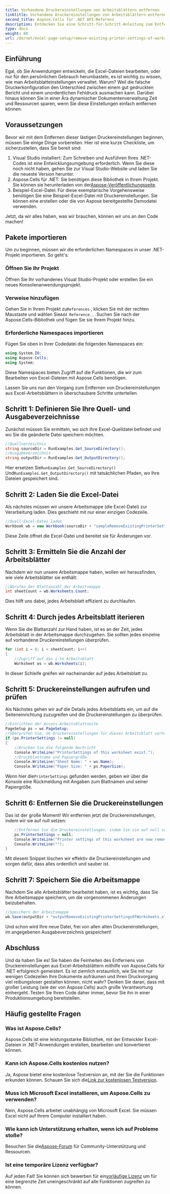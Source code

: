 ```yaml
---
title: Vorhandene Druckereinstellungen von Arbeitsblättern entfernen
linktitle: Vorhandene Druckereinstellungen von Arbeitsblättern entfernen
second_title: Aspose.Cells für .NET API-Referenz
description: Entdecken Sie eine Schritt-für-Schritt-Anleitung zum Entfernen von Druckereinstellungen aus Excel-Arbeitsblättern mit Aspose.Cells für .NET und verbessern Sie so mühelos die Druckqualität Ihres Dokuments.
type: docs
weight: 80
url: /de/net/excel-page-setup/remove-existing-printer-settings-of-worksheets/
---
```

## Einführung

Egal, ob Sie Anwendungen entwickeln, die Excel-Dateien bearbeiten, oder nur für den persönlichen Gebrauch herumbasteln, es ist wichtig zu wissen, wie man Arbeitsblatteinstellungen verwaltet. Warum? Weil die falsche Druckerkonfiguration den Unterschied zwischen einem gut gedruckten Bericht und einem unordentlichen Fehldruck ausmachen kann. Darüber hinaus können Sie in einer Ära dynamischer Dokumentenverwaltung Zeit und Ressourcen sparen, wenn Sie diese Einstellungen einfach entfernen können.

## Voraussetzungen

Bevor wir mit dem Entfernen dieser lästigen Druckereinstellungen beginnen, müssen Sie einige Dinge vorbereiten. Hier ist eine kurze Checkliste, um sicherzustellen, dass Sie bereit sind:

1. Visual Studio installiert: Zum Schreiben und Ausführen Ihres .NET-Codes ist eine Entwicklungsumgebung erforderlich. Wenn Sie diese noch nicht haben, gehen Sie zur Visual Studio-Website und laden Sie die neueste Version herunter.
2.  Aspose.Cells für .NET: Sie benötigen diese Bibliothek in Ihrem Projekt. Sie können sie herunterladen von der[Aspose-Veröffentlichungsseite](https://releases.aspose.com/cells/net/).
3. Beispiel-Excel-Datei: Für diese exemplarische Vorgehensweise benötigen Sie eine Beispiel-Excel-Datei mit Druckereinstellungen. Sie können eine erstellen oder die von Aspose bereitgestellte Demodatei verwenden.

Jetzt, da wir alles haben, was wir brauchen, können wir uns an den Code machen!

## Pakete importieren

Um zu beginnen, müssen wir die erforderlichen Namespaces in unser .NET-Projekt importieren. So geht's:

### Öffnen Sie Ihr Projekt

Öffnen Sie Ihr vorhandenes Visual Studio-Projekt oder erstellen Sie ein neues Konsolenanwendungsprojekt.

### Verweise hinzufügen

 Gehen Sie in Ihrem Projekt zu`References` , klicken Sie mit der rechten Maustaste und wählen Sie`Add Reference...`Suchen Sie nach der Aspose.Cells-Bibliothek und fügen Sie sie Ihrem Projekt hinzu.

### Erforderliche Namespaces importieren

Fügen Sie oben in Ihrer Codedatei die folgenden Namespaces ein:

```csharp
using System.IO;
using Aspose.Cells;
using System;
```

Diese Namespaces bieten Zugriff auf die Funktionen, die wir zum Bearbeiten von Excel-Dateien mit Aspose.Cells benötigen.

Lassen Sie uns nun den Vorgang zum Entfernen von Druckereinstellungen aus Excel-Arbeitsblättern in überschaubare Schritte unterteilen.

## Schritt 1: Definieren Sie Ihre Quell- und Ausgabeverzeichnisse

Zunächst müssen Sie ermitteln, wo sich Ihre Excel-Quelldatei befindet und wo Sie die geänderte Datei speichern möchten.

```csharp
//Quellverzeichnis
string sourceDir = RunExamples.Get_SourceDirectory();
//Ausgabeverzeichnis
string outputDir = RunExamples.Get_OutputDirectory();
```

 Hier ersetzen Sie`RunExamples.Get_SourceDirectory()` Und`RunExamples.Get_OutputDirectory()` mit tatsächlichen Pfaden, wo Ihre Dateien gespeichert sind.

## Schritt 2: Laden Sie die Excel-Datei

Als nächstes müssen wir unsere Arbeitsmappe (die Excel-Datei) zur Verarbeitung laden. Dies geschieht mit nur einer einzigen Codezeile.

```csharp
//Quell-Excel-Datei laden
Workbook wb = new Workbook(sourceDir + "sampleRemoveExistingPrinterSettingsOfWorksheets.xlsx");
```

Diese Zeile öffnet die Excel-Datei und bereitet sie für Änderungen vor.

## Schritt 3: Ermitteln Sie die Anzahl der Arbeitsblätter

Nachdem wir nun unsere Arbeitsmappe haben, wollen wir herausfinden, wie viele Arbeitsblätter sie enthält:

```csharp
//Abrufen der Blattanzahl der Arbeitsmappe
int sheetCount = wb.Worksheets.Count;
```

Dies hilft uns dabei, jedes Arbeitsblatt effizient zu durchlaufen.

## Schritt 4: Durch jedes Arbeitsblatt iterieren

Wenn Sie die Blattanzahl zur Hand haben, ist es an der Zeit, jedes Arbeitsblatt in der Arbeitsmappe durchzugehen. Sie sollten jedes einzelne auf vorhandene Druckereinstellungen überprüfen.

```csharp
for (int i = 0; i < sheetCount; i++)
{
    //Zugriff auf das i-te Arbeitsblatt
    Worksheet ws = wb.Worksheets[i];
```

In dieser Schleife greifen wir nacheinander auf jedes Arbeitsblatt zu.

## Schritt 5: Druckereinstellungen aufrufen und prüfen

Als Nächstes gehen wir auf die Details jedes Arbeitsblatts ein, um auf die Seiteneinrichtung zuzugreifen und die Druckereinstellungen zu überprüfen.

```csharp
//Einrichten der Access-Arbeitsblattseite
PageSetup ps = ws.PageSetup;
//Überprüfen Sie, ob Druckereinstellungen für dieses Arbeitsblatt vorhanden sind
if (ps.PrinterSettings != null)
{
    //Drucken Sie die folgende Nachricht
    Console.WriteLine("PrinterSettings of this worksheet exist.");
    //Druckblattname und Papiergröße
    Console.WriteLine("Sheet Name: " + ws.Name);
    Console.WriteLine("Paper Size: " + ps.PaperSize);
```

 Wenn hier die`PrinterSettings` gefunden werden, geben wir über die Konsole eine Rückmeldung mit Angaben zum Blattnamen und seiner Papiergröße.

## Schritt 6: Entfernen Sie die Druckereinstellungen

Das ist der große Moment! Wir entfernen jetzt die Druckereinstellungen, indem wir sie auf null setzen:

```csharp
    //Entfernen Sie die Druckereinstellungen, indem Sie sie auf null setzen
    ps.PrinterSettings = null;
    Console.WriteLine("Printer settings of this worksheet are now removed by setting it null.");
    Console.WriteLine("");
}
```

Mit diesem Snippet löschen wir effektiv die Druckereinstellungen und sorgen dafür, dass alles ordentlich und sauber ist.

## Schritt 7: Speichern Sie die Arbeitsmappe

Nachdem Sie alle Arbeitsblätter bearbeitet haben, ist es wichtig, dass Sie Ihre Arbeitsmappe speichern, um die vorgenommenen Änderungen beizubehalten.

```csharp
//Speichern der Arbeitsmappe
wb.Save(outputDir + "outputRemoveExistingPrinterSettingsOfWorksheets.xlsx");
```

Und schon wird Ihre neue Datei, frei von allen alten Druckereinstellungen, im angegebenen Ausgabeverzeichnis gespeichert!

## Abschluss

Und da haben Sie es! Sie haben die Feinheiten des Entfernens von Druckereinstellungen aus Excel-Arbeitsblättern mithilfe von Aspose.Cells für .NET erfolgreich gemeistert. Es ist ziemlich erstaunlich, wie Sie mit nur wenigen Codezeilen Ihre Dokumente aufräumen und Ihren Druckvorgang viel reibungsloser gestalten können, nicht wahr? Denken Sie daran, dass mit großer Leistung (wie der von Aspose.Cells) auch große Verantwortung einhergeht. Testen Sie Ihren Code daher immer, bevor Sie ihn in einer Produktionsumgebung bereitstellen.

## Häufig gestellte Fragen

### Was ist Aspose.Cells?  
Aspose.Cells ist eine leistungsstarke Bibliothek, mit der Entwickler Excel-Dateien in .NET-Anwendungen erstellen, bearbeiten und konvertieren können.

### Kann ich Aspose.Cells kostenlos nutzen?  
 Ja, Aspose bietet eine kostenlose Testversion an, mit der Sie die Funktionen erkunden können. Schauen Sie sich die[Link zur kostenlosen Testversion](https://releases.aspose.com/).

### Muss ich Microsoft Excel installieren, um Aspose.Cells zu verwenden?  
Nein, Aspose.Cells arbeitet unabhängig von Microsoft Excel. Sie müssen Excel nicht auf Ihrem Computer installiert haben.

### Wie kann ich Unterstützung erhalten, wenn ich auf Probleme stoße?  
 Besuchen Sie die[Aspose-Forum](https://forum.aspose.com/c/cells/9) für Community-Unterstützung und Ressourcen.

### Ist eine temporäre Lizenz verfügbar?  
 Auf jeden Fall! Sie können sich bewerben für ein[vorläufige Lizenz](https://purchase.aspose.com/temporary-license/) um für eine begrenzte Zeit uneingeschränkt auf alle Funktionen zugreifen zu können.